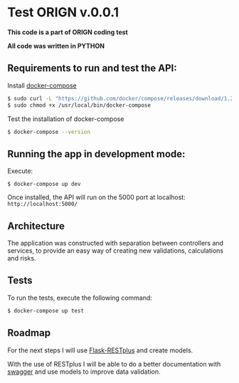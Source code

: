 # Test ORIGN v.0.0.1

**This code is a part of ORIGN coding test**

**All code was written in PYTHON**

## Requirements to run and test the API:

Install [docker-compose](https://docs.docker.com/compose/install/)

```sh
$ sudo curl -L "https://github.com/docker/compose/releases/download/1.27.4/docker-compose-$(uname -s)-$(uname -m)" -o /usr/local/bin/docker-compose
$ sudo chmod +x /usr/local/bin/docker-compose
```
Test the installation of docker-compose
```sh
$ docker-compose --version
```

## Running the app in development mode:

Execute:
```
$ docker-compose up dev
```

Once installed, the API will run on the 5000 port at localhost:
`http://localhost:5000/`

## Architecture

The application was constructed with separation between controllers and services, to provide an easy way of creating new validations, calculations and risks.

## Tests

To run the tests, execute the following command:

```sh
$ docker-compose up test
```

## Roadmap

For the next steps I will use [Flask-RESTplus](https://flask-restplus.readthedocs.io/en/stable/) and create models.

With the use of RESTplus I will be able to do a better documentation with [swagger](https://flask-restplus.readthedocs.io/en/stable/swagger.html) and use models to improve data validation.
